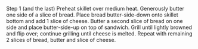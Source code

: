 Step 1 (and the last)
Preheat skillet over medium heat. Generously butter one side of a slice of bread. Place bread butter-side-down onto skillet bottom and add 1 slice of cheese. Butter a second slice of bread on one side and place butter-side-up on top of sandwich. Grill until lightly browned and flip over; continue grilling until cheese is melted. Repeat with remaining 2 slices of bread, butter and slice of cheese.